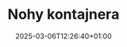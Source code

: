 ---
title: "Nohy kontajnera"
description: "Confoot - Zjednodušte logistiku kontajnerov"
date: 2025-03-06T12:26:40+01:00
draft: false
---